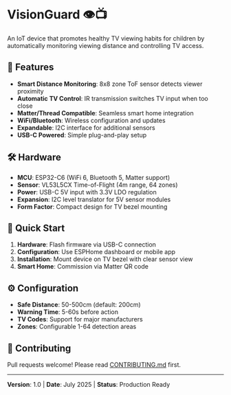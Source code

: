 # VisionGuard 👁️📺

An IoT device that promotes healthy TV viewing habits for children by automatically monitoring viewing distance and controlling TV access.

## 🚀 Features

- **Smart Distance Monitoring**: 8x8 zone ToF sensor detects viewer proximity
- **Automatic TV Control**: IR transmission switches TV input when too close
- **Matter/Thread Compatible**: Seamless smart home integration
- **WiFi/Bluetooth**: Wireless configuration and updates
- **Expandable**: I2C interface for additional sensors
- **USB-C Powered**: Simple plug-and-play setup

## 🛠️ Hardware

- **MCU**: ESP32-C6 (WiFi 6, Bluetooth 5, Matter support)
- **Sensor**: VL53L5CX Time-of-Flight (4m range, 64 zones)
- **Power**: USB-C 5V input with 3.3V LDO regulation
- **Expansion**: I2C level translator for 5V sensor modules
- **Form Factor**: Compact design for TV bezel mounting

## 🔧 Quick Start

1. **Hardware**: Flash firmware via USB-C connection
2. **Configuration**: Use ESPHome dashboard or mobile app
3. **Installation**: Mount device on TV bezel with clear sensor view
4. **Smart Home**: Commission via Matter QR code

## ⚙️ Configuration

- **Safe Distance**: 50-500cm (default: 200cm)
- **Warning Time**: 5-60s before action
- **TV Codes**: Support for major manufacturers
- **Zones**: Configurable 1-64 detection areas

## 🤝 Contributing

Pull requests welcome! Please read [CONTRIBUTING.md](CONTRIBUTING.md) first.

---
**Version**: 1.0 | **Date**: July 2025 | **Status**: Production Ready
